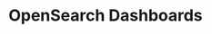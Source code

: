 ---
role: ui
title: OpenSearch Dashboards
artifact_id: opensearch-dashboards
architecture: x64
platform: linux
type: rpm
artifact_url: https://artifacts.opensearch.org/releases/bundle/opensearch-dashboards/1.3.18/opensearch-dashboards-1.3.18-linux-x64.rpm
version: 1.3.18
category: opensearch-dashboards
slug: opensearch-dashboards-1.3.18-linux-x64-rpm
signature: https://artifacts.opensearch.org/releases/bundle/opensearch-dashboards/1.3.18/opensearch-dashboards-1.3.18-linux-x64.rpm.sig
guide: https://opensearch.org/docs/latest/opensearch/install/rpm
---